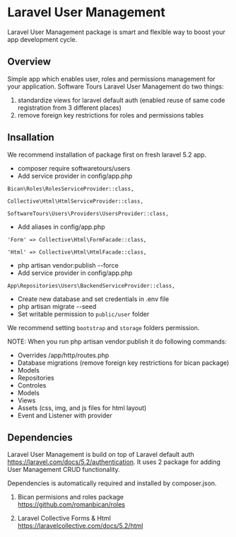 # Laravel User Management

Laravel User Management package is smart and flexible way to boost your app development cycle.

## Overview

Simple app which enables user, roles and permissions management for your application. Software Tours Laravel User Management do two things:

1. standardize views for laravel default auth (enabled reuse of same code registration from 3 different places)
2. remove foreign key restrictions for roles and permissions tables

## Insallation

We recommend installation of package first on fresh laravel 5.2 app.

- composer require softwaretours/users
- Add service provider in config/app.php

`Bican\Roles\RolesServiceProvider::class,`

`Collective\Html\HtmlServiceProvider::class,`

`SoftwareTours\Users\Providers\UsersProvider::class,`

- Add aliases in config/app.php

`'Form' => Collective\Html\FormFacade::class,`

`'Html' => Collective\Html\HtmlFacade::class,`

- php artisan vendor:publish --force
- Add service provider in config/app.php

`App\Repositories\Users\BackendServiceProvider::class,` 

- Create new database and set credentials in .env file
- php artisan migrate --seed
- Set writable permission to `public/user` folder

We recommend setting `bootstrap` and `storage` folders permission.

NOTE: When you run php artisan vendor:publish it do following commands:

- Overrides /app/http/routes.php
- Database migrations (remove foreign key restrictions for bican package)
- Models
- Repositories
- Controles
- Models
- Views
- Assets (css, img, and js files for html layout)
- Event and Listener with provider

## Dependencies

Laravel User Management is build on top of Laravel default auth https://laravel.com/docs/5.2/authentication. It uses 2 package for adding User Management CRUD functionality.

Dependencies is automatically required and installed by composer.json.

1. Bican permisions and roles package
https://github.com/romanbican/roles

2. Laravel Collective Forms & Html
https://laravelcollective.com/docs/5.2/html
